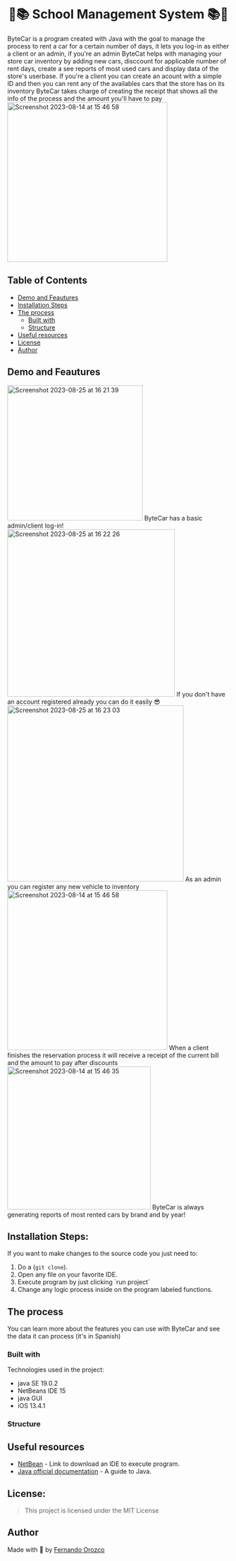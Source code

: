 <h1 align="center" id="title">🏫📚 School Management System 📚🏫</h1>
ByteCar is a program created with Java with the goal to manage the process to rent a car for a certain number of days, it lets you log-in as either a client or an admin, if you're an admin ByteCat helps with managing your store car inventory by adding new cars, disccount for applicable number of rent days, create a see reports of most used cars and display data of the store's userbase. If you're a client you can create an acount with a simple ID and then you can rent any of the availables cars that the store has on its inventory ByteCar takes charge of creating the receipt that shows all the info of the process and the amount you'll have to pay

<img width="363" alt="Screenshot 2023-08-14 at 15 46 58" src="https://github.com/Fer-dev-gt/ByteCar-Car-Rental-Service/assets/119085740/09529d50-940c-4924-80dd-4f3e093a0800">

## Table of Contents

- [Demo and Feautures](#demo-and-features)
- [Installation Steps](#installation-steps)
- [The process](#the-process)
  - [Built with](#built-with)
  - [Structure](#structure)
- [Useful resources](#useful-resources)
- [License](#license)
- [Author](#author)

## Demo and Feautures
<img width="307" alt="Screenshot 2023-08-25 at 16 21 39" src="https://github.com/Fer-dev-gt/ByteCar-Car-Rental-Service/assets/119085740/18f8227d-f5dc-4962-ae17-b3de43d38dad">
ByteCar has a basic admin/client log-in!

<img width="380" alt="Screenshot 2023-08-25 at 16 22 26" src="https://github.com/Fer-dev-gt/ByteCar-Car-Rental-Service/assets/119085740/61454dc3-7d4c-4f8c-bfb2-dac29e04554b">
If you don't have an account registered already you can do it easily 😎

<img width="400" alt="Screenshot 2023-08-25 at 16 23 03" src="https://github.com/Fer-dev-gt/ByteCar-Car-Rental-Service/assets/119085740/4d2474d4-11e1-46e2-8e29-f1c44362ca35">
As an admin you can register any new vehicle to inventory

<img width="363" alt="Screenshot 2023-08-14 at 15 46 58" src="https://github.com/Fer-dev-gt/ByteCar-Car-Rental-Service/assets/119085740/09529d50-940c-4924-80dd-4f3e093a0800">
When a client finishes the reservation process it will receive a receipt of the current bill and the amount to pay after discounts

<img width="325" alt="Screenshot 2023-08-14 at 15 46 35" src="https://github.com/Fer-dev-gt/ByteCar-Car-Rental-Service/assets/119085740/3a185ce8-9ae8-4d01-8c24-112124224752">
ByteCar is always generating reports of most rented cars by brand and by year!

## Installation Steps:
If you want to make changes to the source code you just need to:

1. Do a (`git clone`).
2. Open any file on your favorite IDE.
3. Execute program by just clicking ´run project´
4. Change any logic process inside on the program labeled functions.

## The process 
You can learn more about the features you can use with ByteCar and see the data it can process (it's in Spanish)

### Built with
Technologies used in the project:

*   java SE 19.0.2
*   NetBeans IDE 15
*   java GUI
*   iOS 13.4.1

### Structure

## Useful resources

* [NetBean](https://netbeans.apache.org/) - Link to download an IDE to execute program.
* [Java official documentation](https://docs.oracle.com/javase/tutorial/java/IandI/defaultmethods.html) - A guide to Java.

## License:

> This project is licensed under the MIT License

## Author

Made with 💜 by [Fernando Orozco](https://www.linkedin.com/in/fernando-orozco-velasquez/)
